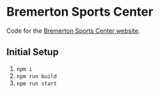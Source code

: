 # Bremerton Sports Center

Code for the [Bremerton Sports Center website](bremertonsports.com).

## Initial Setup

1. `npm i`
2. `npm run build`
3. `npm run start`
